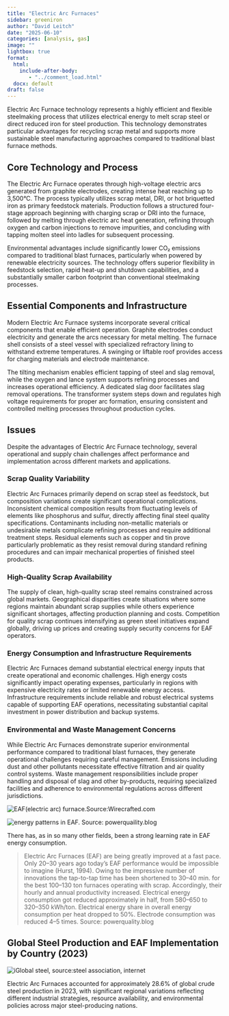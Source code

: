```yaml
---
title: "Electric Arc Furnaces"
sidebar: greeniron
author: "David Leitch"
date: "2025-06-10"
categories: [analysis, gas]
image: ""
lightbox: true
format:
  html:
    include-after-body:
       - "../comment_load.html"
  docx: default
draft: false
---
```


Electric Arc Furnace technology represents a highly efficient and flexible steelmaking process that utilizes electrical energy to melt scrap steel or direct reduced iron for steel production. This technology demonstrates particular advantages for recycling scrap metal and supports more sustainable steel manufacturing approaches compared to traditional blast furnace methods.

## Core Technology and Process

The Electric Arc Furnace operates through high-voltage electric arcs generated from graphite electrodes, creating intense heat reaching up to 3,500°C. The process typically utilizes scrap metal, DRI, or hot briquetted iron as primary feedstock materials. Production follows a structured four-stage approach beginning with charging scrap or DRI into the furnace, followed by melting through electric arc heat generation, refining through oxygen and carbon injections to remove impurities, and concluding with tapping molten steel into ladles for subsequent processing.

Environmental advantages include significantly lower CO₂ emissions compared to traditional blast furnaces, particularly when powered by renewable electricity sources. The technology offers superior flexibility in feedstock selection, rapid heat-up and shutdown capabilities, and a substantially smaller carbon footprint than conventional steelmaking processes.

## Essential Components and Infrastructure

Modern Electric Arc Furnace systems incorporate several critical components that enable efficient operation. Graphite electrodes conduct electricity and generate the arcs necessary for metal melting. The furnace shell consists of a steel vessel with specialized refractory lining to withstand extreme temperatures. A swinging or liftable roof provides access for charging materials and electrode maintenance.

The tilting mechanism enables efficient tapping of steel and slag removal, while the oxygen and lance system supports refining processes and increases operational efficiency. A dedicated slag door facilitates slag removal operations. The transformer system steps down and regulates high voltage requirements for proper arc formation, ensuring consistent and controlled melting processes throughout production cycles.



## Issues

Despite the advantages of Electric Arc Furnace technology, several operational and supply chain challenges affect performance and implementation across different markets and applications.

### Scrap Quality Variability

Electric Arc Furnaces primarily depend on scrap steel as feedstock, but composition variations create significant operational complications. Inconsistent chemical composition results from fluctuating levels of elements like phosphorus and sulfur, directly affecting final steel quality specifications. Contaminants including non-metallic materials or undesirable metals complicate refining processes and require additional treatment steps. Residual elements such as copper and tin prove particularly problematic as they resist removal during standard refining procedures and can impair mechanical properties of finished steel products.

### High-Quality Scrap Availability

The supply of clean, high-quality scrap steel remains constrained across global markets. Geographical disparities create situations where some regions maintain abundant scrap supplies while others experience significant shortages, affecting production planning and costs. Competition for quality scrap continues intensifying as green steel initiatives expand globally, driving up prices and creating supply security concerns for EAF operators.

### Energy Consumption and Infrastructure Requirements

Electric Arc Furnaces demand substantial electrical energy inputs that create operational and economic challenges. High energy costs significantly impact operating expenses, particularly in regions with expensive electricity rates or limited renewable energy access. Infrastructure requirements include reliable and robust electrical systems capable of supporting EAF operations, necessitating substantial capital investment in power distribution and backup systems.

### Environmental and Waste Management Concerns

While Electric Arc Furnaces demonstrate superior environmental performance compared to traditional blast furnaces, they generate operational challenges requiring careful management. Emissions including dust and other pollutants necessitate effective filtration and air quality control systems. Waste management responsibilities include proper handling and disposal of slag and other by-products, requiring specialized facilities and adherence to environmental regulations across different jurisdictions.





![EAF(electric arc) furnace.Source:Wirecrafted.com](../media/image-20250606112945388.png)



![energy patterns in EAF. Source: powerquaility.blog ](../media/image-20250606112310163.png)



There has, as in so many other fields, been a strong learning rate in EAF energy consumption.

> Electric Arc Furnaces (EAF) are being greatly improved at a fast pace. Only 20–30 years ago today’s EAF performance would be impossible to imagine (Hurst, 1994). Owing to the impressive number of innovations the tap-to-tap time has been shortened to 30–40 min. for the best 100–130 ton furnaces operating with scrap. Accordingly, their hourly and annual productivity increased. Electrical energy consumption got reduced approximately in half, from 580–650 to 320–350 kWh/ton. Electrical energy share in overall energy consumption per heat dropped to 50%. Electrode consumption was reduced 4–5 times. Source: powerquality.blog



## Global Steel Production and EAF Implementation by Country (2023)

![iGlobal steel, source:steel association, internet](../media/image-20250606111926983.png)

Electric Arc Furnaces accounted for approximately 28.6% of global crude steel production in 2023, with significant regional variations reflecting different industrial strategies, resource availability, and environmental policies across major steel-producing nations.